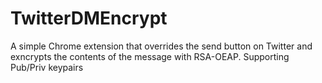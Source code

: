 # TwitterDMEncrypt
A simple Chrome extension that overrides the send button on Twitter and exncrypts the contents of the message with RSA-OEAP. Supporting Pub/Priv keypairs

